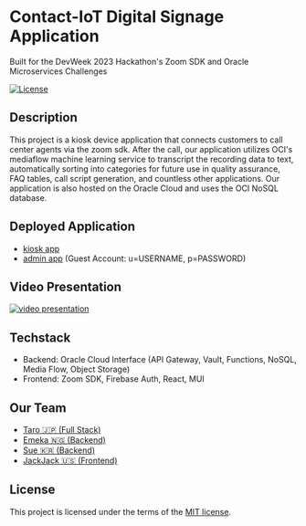 # Contact-IoT Digital Signage Application

Built for the DevWeek 2023 Hackathon's Zoom SDK and Oracle Microservices Challenges

[![License](https://img.shields.io/badge/License-MIT-blue.svg)](https://opensource.org/licenses/MIT)

## Description

This project is a kiosk device application that connects customers to call center agents via the zoom sdk. After the call, our application utilizes OCI's mediaflow  machine learning service to transcript the recording data to text, automatically sorting into categories for future use in quality assurance, FAQ tables, call script generation, and countless other applications. Our application is also hosted on the Oracle Cloud and uses the OCI NoSQL database.

## Deployed Application

- [kiosk app](https://app.com/)
- [admin app](https://app.com/) (Guest Account: u=USERNAME, p=PASSWORD)

## Video Presentation

[![video presentation](https://user-images.githubusercontent.com/102705118/219301158-5e00c374-8e02-4fb2-83e3-e30716498824.png)
](https://www.youtube.com/watch?v=XbxoET3iyCc)

## Techstack

- Backend: Oracle Cloud Interface (API Gateway, Vault, Functions, NoSQL, Media Flow, Object Storage)
- Frontend: Zoom SDK, Firebase Auth, React, MUI

## Our Team

- [Taro 🇯🇵 (Full Stack)](https://github.com/author1)
- [Emeka 🇳🇬 (Backend)](https://github.com/author2)
- [Sue 🇰🇷 (Backend)](https://github.com/author2)
- [JackJack 🇺🇸 (Frontend)](https://github.com/JackYouk)

## License

This project is licensed under the terms of the [MIT license](https://opensource.org/licenses/MIT).
